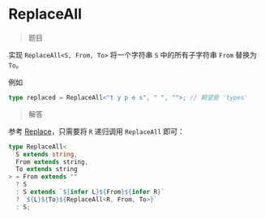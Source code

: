 # ReplaceAll

<BtnGroup 
  issue="https://tsch.js.org/119/solutions"
  answer="https://github.com/type-challenges/type-challenges/issues/31933"
/>

> 题目

实现 `ReplaceAll<S, From, To>` 将一个字符串 `S` 中的所有子字符串 `From` 替换为 `To`。

例如

```ts
type replaced = ReplaceAll<"t y p e s", " ", "">; // 期望是 'types'
```

> 解答

参考 [Replace](/challenges/medium/00116-medium-replace.html)，只需要将 `R` 递归调用 `ReplaceAll` 即可：

```ts
type ReplaceAll<
  S extends string,
  From extends string,
  To extends string
> = From extends ""
  ? S
  : S extends `${infer L}${From}${infer R}`
  ? `${L}${To}${ReplaceAll<R, From, To>}`
  : S;
```
